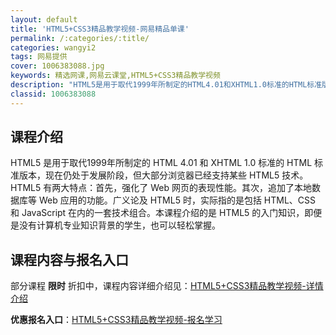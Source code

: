 ```yaml
---
layout: default
title: 'HTML5+CSS3精品教学视频-网易精品单课'
permalink: /:categories/:title/
categories: wangyi2
tags: 网易提供
cover: 1006383088.jpg
keywords: 精选网课,网易云课堂,HTML5+CSS3精品教学视频
description: "HTML5是用于取代1999年所制定的HTML4.01和XHTML1.0标准的HTML标准版本，现在仍处于发展阶段，但大部分浏览器已经支持某些HTML5技术。HTML5有两大特点：首先，强化"
classid: 1006383088
---
```


## 课程介绍

HTML5 是用于取代1999年所制定的 HTML 4.01 和 XHTML 1.0 标准的 HTML 标准版本，现在仍处于发展阶段，但大部分浏览器已经支持某些 HTML5 技术。HTML5 有两大特点：首先，强化了 Web 网页的表现性能。其次，追加了本地数据库等 Web 应用的功能。广义论及 HTML5 时，实际指的是包括 HTML、CSS 和 JavaScript 在内的一套技术组合。本课程介绍的是 HTML5 的入门知识，即便是没有计算机专业知识背景的学生，也可以轻松掌握。

## 课程内容与报名入口

部分课程 **限时** 折扣中，课程内容详细介绍见：[HTML5+CSS3精品教学视频-详情介绍](https://study.163.com/course/introduction/1006383088.htm?share=1&shareId=1025206652&utm_campaign=share&utm_medium=iphoneShare&utm_source=&utm_u=1025206652)

**优惠报名入口**：[HTML5+CSS3精品教学视频-报名学习](https://study.163.com/course/introduction/1006383088.htm?share=1&shareId=1025206652&utm_campaign=share&utm_medium=iphoneShare&utm_source=&utm_u=1025206652)


